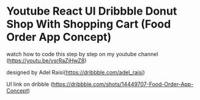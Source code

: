 # Youtube React UI Dribbble Donut Shop With Shopping Cart (Food Order App Concept)

watch how to code this step by step on my youtube channel (https://youtu.be/vsrRaZjHwZ8)

designed by Adel Raisi(https://dribbble.com/adel_raisi)

UI link on dribble (https://dribbble.com/shots/14449707-Food-Order-App-Concept)
